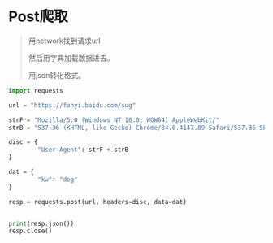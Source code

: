 # Post爬取

>用network找到请求url
>
>然后用字典加载数据进去。
>
>用json转化格式。

```python
import requests

url = "https://fanyi.baidu.com/sug"

strF = "Mozilla/5.0 (Windows NT 10.0; WOW64) AppleWebKit/"
strB = "537.36 (KHTML, like Gecko) Chrome/84.0.4147.89 Safari/537.36 SLBrowser/7.0.0.6241 SLBChan/103"

disc = {
        "User-Agent": strF + strB
}

dat = {
        "kw": "dog"
}

resp = requests.post(url, headers=disc, data=dat)


print(resp.json())
resp.close()
```

